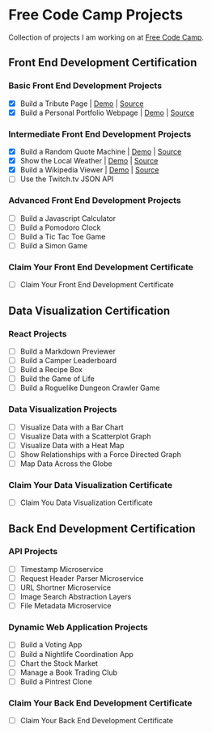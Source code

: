 # Free Code Camp Projects

Collection of projects I am working on at [Free Code Camp](https://freecodecamp.com).

## Front End Development Certification

### Basic Front End Development Projects

- [x] Build a Tribute Page | [Demo](https://nmarlowe.github.io/fcc/tribute/) | [Source](https://github.com/nmarlowe/fcc/tree/gh-pages/tribute)
- [x] Build a Personal Portfolio Webpage | [Demo](http://nmarlowe.github.io/) | [Source](https://github.com/nmarlowe/nmarlowe.github.io)

### Intermediate Front End Development Projects

- [x] Build a Random Quote Machine | [Demo](https://nmarlowe.github.io/fcc/random) | [Source](https://github.com/nmarlowe/fcc/tree/gh-pages/random)
- [x] Show the Local Weather | [Demo](https://nmarlowe.github.io/fcc/weather) | [Source](https://github.com/nmarlowe/fcc/tree/gh-pages/weather)
- [x] Build a Wikipedia Viewer | [Demo](https://nmarlowe.github.io/fcc/wikipedia) | [Source](https://github.com/nmarlowe/fcc/tree/gh-pages/wikipedia)
- [ ] Use the Twitch.tv JSON API

### Advanced Front End Development Projects

- [ ] Build a Javascript Calculator
- [ ] Build a Pomodoro Clock
- [ ] Build a Tic Tac Toe Game
- [ ] Build a Simon Game

### Claim Your Front End Development Certificate

- [ ] Claim Your Front End Development Certificate

## Data Visualization Certification

### React Projects

- [ ] Build a Markdown Previewer
- [ ] Build a Camper Leaderboard
- [ ] Build a Recipe Box
- [ ] Build the Game of Life
- [ ] Build a Roguelike Dungeon Crawler Game

### Data Visualization Projects

- [ ] Visualize Data with a Bar Chart
- [ ] Visualize Data with a Scatterplot Graph
- [ ] Visualize Data with a Heat Map
- [ ] Show Relationships with a Force Directed Graph
- [ ] Map Data Across the Globe

### Claim Your Data Visualization Certificate

- [ ] Claim You Data Visualization Certificate

## Back End Development Certification

### API Projects

- [ ] Timestamp Microservice
- [ ] Request Header Parser Microservice
- [ ] URL Shortner Microservice
- [ ] Image Search Abstraction Layers
- [ ] File Metadata Microservice

### Dynamic Web Application Projects

- [ ] Build a Voting App
- [ ] Build a Nightlife Coordination App
- [ ] Chart the Stock Market
- [ ] Manage a Book Trading Club
- [ ] Build a Pintrest Clone

### Claim Your Back End Development Certificate

- [ ] Claim Your Back End Development Certificate

